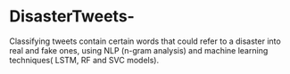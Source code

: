 # DisasterTweets-
Classifying tweets contain certain words that could refer to a disaster into real and fake ones, using NLP (n-gram analysis) and machine learning techniques( LSTM, RF and SVC models).
